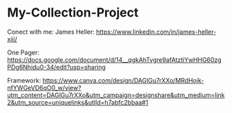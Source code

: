 # My-Collection-Project

Conect with me:
James Heller: https://www.linkedin.com/in/james-heller-xiii/

One Pager:
https://docs.google.com/document/d/14__qgkAhTvgre9afAtztiYwHHG60zgPDg6Nhidu0-34/edit?usp=sharing

Framework:
https://www.canva.com/design/DAGlGu7rXXo/MRdHojk-nfYWGeVD6qO0_w/view?utm_content=DAGlGu7rXXo&utm_campaign=designshare&utm_medium=link2&utm_source=uniquelinks&utlId=h7abfc2bbaa#1
